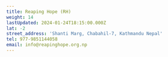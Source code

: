 ```yaml
---
title: Reaping Hope (RH)
weight: 14
lastUpdated: 2024-01-24T18:15:00.000Z
lat: -2
street_address: 'Shanti Marg, Chabahil-7, Kathmandu Nepal'
tel: 977-9851144058
email: info@reapinghope.org.np
---
```


